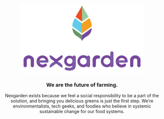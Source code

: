 <p align="center">
  <a href="https://www.nexgarden.com/">
    <img src="https://github.com/NEXGARDEN/Nexgarden/blob/main/Website/assets/Color/F_Logo_NXG_Primary_NoTag.png" alt="The Future of Farming" width="400" height="225">
  </a>
</p>

<h3 align="center">We are the future of farming.</h3>

<p align="center">
  Nexgarden exists because we feel a social responsibility to be a part of the solution, and bringing you delicious greens is just the first step. 
  We’re environmentalists, tech geeks, and foodies who believe in systemic sustainable change for our food systems.
  <br>
  <br>

</p>
